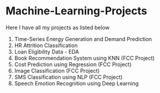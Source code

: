 # Machine-Learning-Projects

Here I have all my projects as listed below
1. Time-Series Energy Generation and Demand Prediction
2. HR Attrition Classification
3. Loan Eligibility Data - EDA
4. Book Recommendation System using KNN (FCC Project)
5. Cost Prediction using Regression (FCC Project)
6. Image Classification (FCC Project)
7. SMS Classification using NLP (FCC Project)
8. Speech Emotion Recognition using Deep Learning
